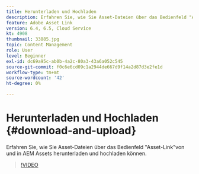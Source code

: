 ```yaml
---
title: Herunterladen und Hochladen
description: Erfahren Sie, wie Sie Asset-Dateien über das Bedienfeld "Asset-Link"von und in AEM Assets herunterladen und hochladen können.
feature: Adobe Asset Link
version: 6.4, 6.5, Cloud Service
kt: 4908
thumbnail: 33885.jpg
topic: Content Management
role: User
level: Beginner
exl-id: dc69a95c-ab0b-4a2c-80a3-43a6a052c545
source-git-commit: f0c6e6cd09c1a2944de667d9f14a2d87d3e2fe1d
workflow-type: tm+mt
source-wordcount: '42'
ht-degree: 0%

---
```


# Herunterladen und Hochladen {#download-and-upload}

Erfahren Sie, wie Sie Asset-Dateien über das Bedienfeld &quot;Asset-Link&quot;von und in AEM Assets herunterladen und hochladen können.

>[!VIDEO](https://video.tv.adobe.com/v/33885/?quality=12)
